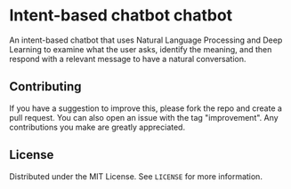 # Intent-based chatbot chatbot

An intent-based chatbot that uses Natural Language Processing and Deep Learning to examine what the user asks, identify the meaning, and then respond with a relevant message to have a natural conversation.

<!-- CONTRIBUTING -->
## Contributing
If you have a suggestion to improve this, please fork the repo and create a pull request. You can also 
open an issue with the tag "improvement".
Any contributions you make are greatly appreciated.

<!-- LICENSE -->
## License

Distributed under the MIT License. See `LICENSE` for more information.
